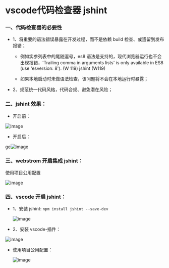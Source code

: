 # vscode代码检查器 jshint

### 一、代码检查器的必要性

- 1、将重要的语法错误暴露在开发过程，而不是依赖 build 检查、或遗留到发布报错；

  - 例如实参列表中的尾随逗号，es8 语法是支持的，现代浏览器运行也不会出现报错，'Trailing comma in arguments lists' is only available in ES8 (use 'esversion: 8'). (W 119) jshint (W119)

  - 如果本地启动时未做语法检查，该问题将不会在本地运行时暴露；

- 2、规范统一代码风格，代码合规、避免潜在风险；

### 二、jshint 效果：

- 开启前：

![image](http://localhost:5173/WTC-Docs/assets/1758174599842_86f13173.png)​

- 开启后：

ge![image](http://localhost:5173/WTC-Docs/assets/1758174599843_d38e6e34.png)​

### 三、webstrom 开启集成 jshint：

使用项目公用配置

![image](http://localhost:5173/WTC-Docs/assets/1758174599845_34926313.png)​

### 四、vscode 开启 jshint：

- 1、安装 jshint: `npm install jshint --save-dev`​

  ![image](http://localhost:5173/WTC-Docs/assets/1758174599845_f4e01897.png)​

- 2、安装 vscode-插件：

![image](http://localhost:5173/WTC-Docs/assets/1758174599846_cbe1bbfb.png)​

- 使用项目公用配置：

  ![image](http://localhost:5173/WTC-Docs/assets/1758174599846_717240cb.png)​

‍

